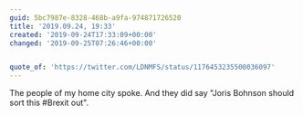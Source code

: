 ```yaml
---
guid: 5bc7987e-8328-468b-a9fa-974871726520
title: '2019.09.24, 19:33'
created: '2019-09-24T17:33:09+00:00'
changed: '2019-09-25T07:26:46+00:00'


quote_of: 'https://twitter.com/LDNMFS/status/1176453235500036097'
---
```


The people of my home city spoke. And they did say "Joris Bohnson should sort this #Brexit out".
